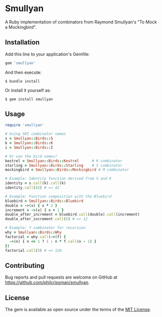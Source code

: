 # Smullyan

A Ruby implementation of combinators from Raymond Smullyan's "To Mock a Mockingbird".

## Installation

Add this line to your application's Gemfile:

```ruby
gem 'smullyan'
```

And then execute:

    $ bundle install

Or install it yourself as:

    $ gem install smullyan

## Usage

```ruby
require 'smullyan'

# Using SKI combinator names
s = Smullyan::Birds::S
k = Smullyan::Birds::K  
i = Smullyan::Birds::I

# Or use the bird names!
kestrel = Smullyan::Birds::Kestrel      # K combinator
starling = Smullyan::Birds::Starling    # S combinator
mockingbird = Smullyan::Birds::Mockingbird # M combinator

# Example: Identity function derived from S and K
identity = s.call(k).call(k)
identity.call(42) # => 42

# Example: Function composition with the Bluebird
bluebird = Smullyan::Birds::Bluebird
double = ->(x) { x * 2 }
increment = ->(x) { x + 1 }
double_after_increment = bluebird.call(double).call(increment)
double_after_increment.call(5) # => 12

# Example: Y combinator for recursion
why = Smullyan::Birds::Why
factorial = why.call(->(f) {
  ->(n) { n <= 1 ? 1 : n * f.call(n - 1) }
})
factorial.call(5) # => 120
```
## Contributing

Bug reports and pull requests are welcome on GitHub at https://github.com/philcrissman/smullyan.

## License

The gem is available as open source under the terms of the [MIT License](https://opensource.org/licenses/MIT).
